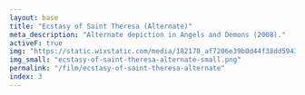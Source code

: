 ```yaml
---
layout: base
title: "Ecstasy of Saint Theresa (Alternate)"
meta_description: "Alternate depiction in Angels and Demons (2008)."
activeF: true
img: "https://static.wixstatic.com/media/182170_af7206e39b0d44f38dd5943616c561e5~mv2.png"
img_small: "ecstasy-of-saint-theresa-alternate-small.png"
permalink: "/film/ecstasy-of-saint-theresa-alternate"
index: 3
---
```

